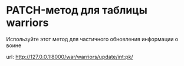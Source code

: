 # PATCH-метод для таблицы warriors

Используйте этот метод для частичного обновления информации о воине

url: [http://127.0.0.1:8000/war/warriors/update/<int:pk>/](http://127.0.0.1:8000/war/warriors/update/<int:pk>/)